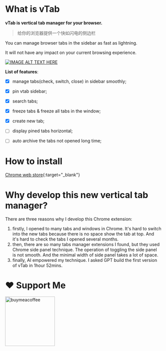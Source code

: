 # What is vTab
**vTab is vertical tab manager for your browser.**

> 给你的浏览器提供一个快如闪电的侧边栏

You can manage browser tabs in the sidebar as fast as lightning.

It will not have any impact on your current browsing experience.

[![IMAGE ALT TEXT HERE](https://img.youtube.com/vi/Mc_RFd1lTcI/0.jpg)](https://www.youtube.com/watch?v=Mc_RFd1lTcI)

**List of features**:
- [x] manage tabs(check, switch, close) in sidebar smoothly;
- [x] pin vtab sidebar;
- [x] search tabs;
- [x] freeze tabs & freeze all tabs in the window;
- [x] create new tab;
- [ ] display pined tabs horizontal;
- [ ] auto archive the tabs not opened long time;


# How to install

[Chrome web store](https://chromewebstore.google.com/detail/vtab/fkmcgnjikengcgbeadhmdeneagpdgaea){:target="_blank"} 

# Why develop this new vertical tab manager?

There are three reasons why I develop this Chrome extension: 

1. firstly, I opened to many tabs and windows in Chrome. It's hard to switch into the new tabs because there is no space show the tab at top. And it's hard to check the tabs I opened several months.
2. then, there are so many tabs manager extensions I found, but they used Chrome side panel technique. The operation of toggling the side panel is not smooth. And the minimal width of side panel takes a lot of space.
3. finally, AI empowered my technique. I asked GPT build the first version of vTab in 1hour 52mins.

# ❤️ Support Me
<a href="https://www.buymeacoffee.com/wolf3cg" target="_blank">
<img src="https://cdn.buymeacoffee.com/buttons/v2/default-yellow.png" width="160" alt="buymeacoffee" />
</a>